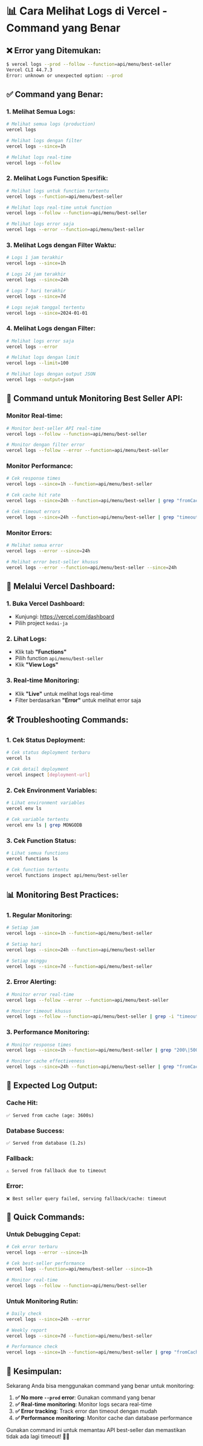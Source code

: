 # 📊 Cara Melihat Logs di Vercel - Command yang Benar

## ❌ **Error yang Ditemukan:**

```bash
$ vercel logs --prod --follow --function=api/menu/best-seller
Vercel CLI 44.7.3
Error: unknown or unexpected option: --prod
```

## ✅ **Command yang Benar:**

### **1. Melihat Semua Logs:**
```bash
# Melihat semua logs (production)
vercel logs

# Melihat logs dengan filter
vercel logs --since=1h

# Melihat logs real-time
vercel logs --follow
```

### **2. Melihat Logs Function Spesifik:**
```bash
# Melihat logs untuk function tertentu
vercel logs --function=api/menu/best-seller

# Melihat logs real-time untuk function
vercel logs --follow --function=api/menu/best-seller

# Melihat logs error saja
vercel logs --error --function=api/menu/best-seller
```

### **3. Melihat Logs dengan Filter Waktu:**
```bash
# Logs 1 jam terakhir
vercel logs --since=1h

# Logs 24 jam terakhir
vercel logs --since=24h

# Logs 7 hari terakhir
vercel logs --since=7d

# Logs sejak tanggal tertentu
vercel logs --since=2024-01-01
```

### **4. Melihat Logs dengan Filter:**
```bash
# Melihat logs error saja
vercel logs --error

# Melihat logs dengan limit
vercel logs --limit=100

# Melihat logs dengan output JSON
vercel logs --output=json
```

## 🔧 **Command untuk Monitoring Best Seller API:**

### **Monitor Real-time:**
```bash
# Monitor best-seller API real-time
vercel logs --follow --function=api/menu/best-seller

# Monitor dengan filter error
vercel logs --follow --error --function=api/menu/best-seller
```

### **Monitor Performance:**
```bash
# Cek response times
vercel logs --since=1h --function=api/menu/best-seller

# Cek cache hit rate
vercel logs --since=24h --function=api/menu/best-seller | grep "fromCache"

# Cek timeout errors
vercel logs --since=24h --function=api/menu/best-seller | grep "timeout"
```

### **Monitor Errors:**
```bash
# Melihat semua error
vercel logs --error --since=24h

# Melihat error best-seller khusus
vercel logs --error --function=api/menu/best-seller --since=24h
```

## 📱 **Melalui Vercel Dashboard:**

### **1. Buka Vercel Dashboard:**
- Kunjungi: https://vercel.com/dashboard
- Pilih project `kedai-ja`

### **2. Lihat Logs:**
- Klik tab **"Functions"**
- Pilih function `api/menu/best-seller`
- Klik **"View Logs"**

### **3. Real-time Monitoring:**
- Klik **"Live"** untuk melihat logs real-time
- Filter berdasarkan **"Error"** untuk melihat error saja

## 🛠️ **Troubleshooting Commands:**

### **1. Cek Status Deployment:**
```bash
# Cek status deployment terbaru
vercel ls

# Cek detail deployment
vercel inspect [deployment-url]
```

### **2. Cek Environment Variables:**
```bash
# Lihat environment variables
vercel env ls

# Cek variable tertentu
vercel env ls | grep MONGODB
```

### **3. Cek Function Status:**
```bash
# Lihat semua functions
vercel functions ls

# Cek function tertentu
vercel functions inspect api/menu/best-seller
```

## 📊 **Monitoring Best Practices:**

### **1. Regular Monitoring:**
```bash
# Setiap jam
vercel logs --since=1h --function=api/menu/best-seller

# Setiap hari
vercel logs --since=24h --function=api/menu/best-seller

# Setiap minggu
vercel logs --since=7d --function=api/menu/best-seller
```

### **2. Error Alerting:**
```bash
# Monitor error real-time
vercel logs --follow --error --function=api/menu/best-seller

# Monitor timeout khusus
vercel logs --follow --function=api/menu/best-seller | grep -i "timeout"
```

### **3. Performance Monitoring:**
```bash
# Monitor response times
vercel logs --since=1h --function=api/menu/best-seller | grep "200\|500"

# Monitor cache effectiveness
vercel logs --since=24h --function=api/menu/best-seller | grep "fromCache\|fromDatabase"
```

## 🎯 **Expected Log Output:**

### **Cache Hit:**
```
✅ Served from cache (age: 3600s)
```

### **Database Success:**
```
✅ Served from database (1.2s)
```

### **Fallback:**
```
⚠️ Served from fallback due to timeout
```

### **Error:**
```
❌ Best seller query failed, serving fallback/cache: timeout
```

## 🚀 **Quick Commands:**

### **Untuk Debugging Cepat:**
```bash
# Cek error terbaru
vercel logs --error --since=1h

# Cek best-seller performance
vercel logs --function=api/menu/best-seller --since=1h

# Monitor real-time
vercel logs --follow --function=api/menu/best-seller
```

### **Untuk Monitoring Rutin:**
```bash
# Daily check
vercel logs --since=24h --error

# Weekly report
vercel logs --since=7d --function=api/menu/best-seller

# Performance check
vercel logs --since=1h --function=api/menu/best-seller | grep "fromCache\|fromDatabase"
```

## 🎉 **Kesimpulan:**

Sekarang Anda bisa menggunakan command yang benar untuk monitoring:

1. **✅ No more `--prod` error**: Gunakan command yang benar
2. **✅ Real-time monitoring**: Monitor logs secara real-time
3. **✅ Error tracking**: Track error dan timeout dengan mudah
4. **✅ Performance monitoring**: Monitor cache dan database performance

Gunakan command ini untuk memantau API best-seller dan memastikan tidak ada lagi timeout! 🚀✨
